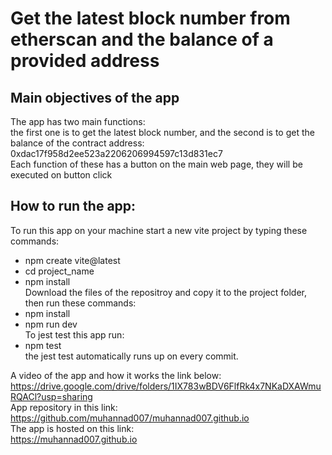 # Get the latest block number from etherscan and the balance of a provided address

## Main objectives of the app

The app has two main functions:  
the first one is to get the latest block number, and the second is to get the balance of the contract address:  
0xdac17f958d2ee523a2206206994597c13d831ec7  
Each function of these has a button on the main web page, they will be executed on button click

## How to run the app:

To run this app on your machine start a new vite project by typing these commands:

- npm create vite@latest
- cd project_name
- npm install  
  Download the files of the repositroy and copy it to the project folder, then run these commands:
- npm install
- npm run dev  
  To jest test this app run:
- npm test  
  the jest test automatically runs up on every commit.

A video of the app and how it works the link below:  
https://drive.google.com/drive/folders/1IX783wBDV6FlfRk4x7NKaDXAWmuRQACl?usp=sharing  
App repository in this link:  
https://github.com/muhannad007/muhannad007.github.io  
The app is hosted on this link:  
https://muhannad007.github.io
